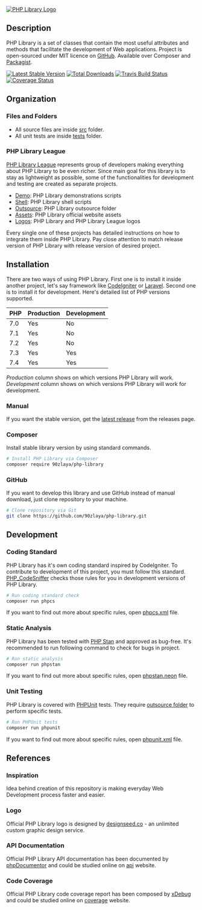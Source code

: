 [![PHP Library Logo](https://php-library.zlatanstajic.com/assets/img/phplibrary-logo-blue.png?clear_cache=3)](https://php-library.zlatanstajic.com)

## Description

PHP Library is a set of classes that contain the most useful attributes and methods that facilitate the development of Web applications.
Project is open-sourced under MIT licence on [GitHub](https://github.com/90zlaya/php-library). Available over Composer and [Packagist].

[![Latest Stable Version]][latest release]
[![Total Downloads]][Packagist]
[![Travis Build Status]][Travis-CI]
[![Coverage Status]][Coverals]

## Organization

### Files and Folders

* All source files are inside [src](src/) folder.
* All unit tests are inside [tests](tests/) folder.

### PHP Library League

[PHP Library League](https://github.com/php-library-league) represents group of developers making everything about PHP Library to be even richer. Since main goal for this library is to stay as lightweight as possible, some of the functionalities for development and testing are created as separate projects.

* [Demo](https://github.com/php-library-league/demo): PHP Library demonstrations scripts
* [Shell](https://github.com/php-library-league/shell): PHP Library shell scripts
* [Outsource](https://github.com/php-library-league/outsource): PHP Library outsource folder
* [Assets](https://github.com/php-library-league/assets): PHP Library official website assets
* [Logos](https://github.com/php-library-league/logos): PHP Library and PHP Library League logos

Every single one of these projects has detailed instructions on how to integrate them inside PHP Library. Pay close attention to match release version of PHP Library with release version of desired project.

## Installation

There are two ways of using PHP Library. First one is to install it inside another project, let's say framework like [CodeIgniter](https://www.codeigniter.com) or [Laravel](https://laravel.com). Second one is to install it for development. Here's detailed list of PHP versions supported.

PHP  | Production | Development
---- | ---------- | -----------
7.0  | Yes        | No
7.1  | Yes        | No
7.2  | Yes        | No
7.3  | Yes        | Yes
7.4  | Yes        | Yes

*Production* column shows on which versions PHP Library will work. \
*Development* column shows on which versions PHP Library will work for development.

### Manual

If you want the stable version, get the [latest release] from the releases page.

### Composer

Install stable library version by using standard commands.

```bash
# Install PHP Library via Composer
composer require 90zlaya/php-library
```

### GitHub

If you want to develop this library and use GitHub instead of manual download, just clone repository to your machine.

```bash
# Clone repository via Git
git clone https://github.com/90zlaya/php-library.git
```

## Development

### Coding Standard

PHP Library has it's own coding standard inspired by CodeIgniter. To contribute to development of this project, you must follow this standard. [PHP_CodeSniffer](https://github.com/squizlabs/PHP_CodeSniffer) checks those rules for you in development versions of PHP Library.

```bash
# Run coding standard check
composer run phpcs
```

If you want to find out more about specific rules, open [phpcs.xml](phpcs.xml) file.

### Static Analysis

PHP Library has been tested with [PHP Stan](https://github.com/phpstan/phpstan) and approved as bug-free. It's recommended to run following command to check for bugs in project.

```bash
# Run static analysis
composer run phpstan
```

If you want to find out more about specific rules, open [phpstan.neon](phpstan.neon) file.

### Unit Testing

PHP Library is covered with [PHPUnit](https://github.com/sebastianbergmann/phpunit) tests. They require [outsource folder](https://github.com/php-library-league/outsource) to perform specific tests. 

```bash
# Run PHPUnit tests
composer run phpunit
```

If you want to find out more about specific rules, open [phpunit.xml](phpunit.xml) file.

## References

### Inspiration

Idea behind creation of this repository is making everyday Web Development process faster and easier.

### Logo

Official PHP Library logo is designed by [designseed.co](https://designseedco.com/en) - an unlimited custom graphic design service.

### API Documentation

Official PHP Library API documentation has been documented by [phpDocumentor](https://www.phpdoc.org) and could be studied online on [api](https://php-library.zlatanstajic.com/api) website.

### Code Coverage

Official PHP Library code coverage report has been composed by [xDebug](https://xdebug.org) and could be studied online on [coverage](https://php-library.zlatanstajic.com/coverage) website.

[Packagist]: https://packagist.org/packages/90zlaya/php-library
[Travis-CI]: https://travis-ci.com/90zlaya/php-library
[latest release]: https://github.com/90zlaya/php-library/releases/latest
[Coverals]:https://coveralls.io/github/90zlaya/php-library
[Latest Stable Version]: https://poser.pugx.org/90zlaya/php-library/v/stable?clear_cache=3
[Total Downloads]: https://poser.pugx.org/90zlaya/php-library/downloads?clear_cache=3
[Travis Build Status]: https://img.shields.io/travis/90zlaya/php-library.svg?clear_cache=3
[Coverage Status]: https://coveralls.io/repos/github/90zlaya/php-library/badge.svg?branch=master&clear_cache=3
